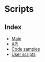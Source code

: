 # Scripts

## Index

-   [Main](https://blackshibe.github.io/deadline-wiki-data/insitux/Main.html)
-   [API](https://blackshibe.github.io/deadline-wiki-data/insitux/Api.html)
-   [Code samples](https://blackshibe.github.io/deadline-wiki-data/insitux/Samples.html)
-   [User scripts](https://blackshibe.github.io/deadline-wiki-data/insitux/Scripts.html)

